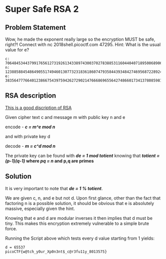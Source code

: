 # Super Safe RSA 2
## Problem Statement
Wow, he made the exponent really large so the encryption MUST be safe, right?! Connect with nc 2018shell.picoctf.com 47295. 
Hint: What is the usual value for e?
```
c: 70648453443799176561273192613433897430037027838853116044040718950068906876144287731047805056610163038147104640594001502798337467509546162576662030546605519991910425967761459464534457596325336944667219755507066489390204229698692891912490412513035576883365639588816054344956397379971485674650819037449059115199
n: 123885884548649055174946013077323183618607479358443934842746956872289241405116636012909279872061477537649004574771569976757356410676209055332222477996214557124237835552585109457785115238769772201078375029876189782516963841998081872241312264662988324642461867957671535019831757671808586018026593299701392488081
e: 38356477766401238667543975942627290214766686965564274866017341378085981923969996510947132122068441349412331230094296754480423561179653599367473736988589485715435824018444078741598866190525976122140603812792499876819141313298674734617533751466426270497917531370149959697667726557550695999960497926762849584029
```
## RSA description
[This is a good discription of RSA](https://simple.wikipedia.org/wiki/RSA_algorithm)

Given cipher text c and message m with public key n and e

encode - **_c = m^e mod n_**

and with private key d

decode - **_m = c^d mod n_**

The private key can be found with **_de = 1 mod totient_** knowing that
**_totient = (p-1)(q-1)_ where _pq = n_ and p,q are primes**

## Solution
It is very important to note that **_de = 1 % totient_**.

We are given c, n, and e but not d. Upon first glance, other than the fact that factoring n is a possible solution, it should be obvious that e is absolutely massive, especially given the hint. 

Knowing that e and d are modular inverses it then implies that d must be tiny. This makes this encryption extremely vulnerable to a simple brute force. 

Running the Script above which tests every d value starting from 1 yields:
```
d = 65537
picoCTF{w@tch_y0ur_Xp0n3nt$_c@r3fu11y_8013575}
```
